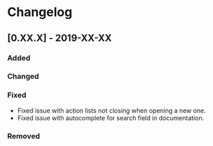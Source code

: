 # Changelog

## [0.XX.X] - 2019-XX-XX

### Added

### Changed

### Fixed

- Fixed issue with action lists not closing when opening a new one.
- Fixed issue with autocomplete for search field in documentation.

### Removed
